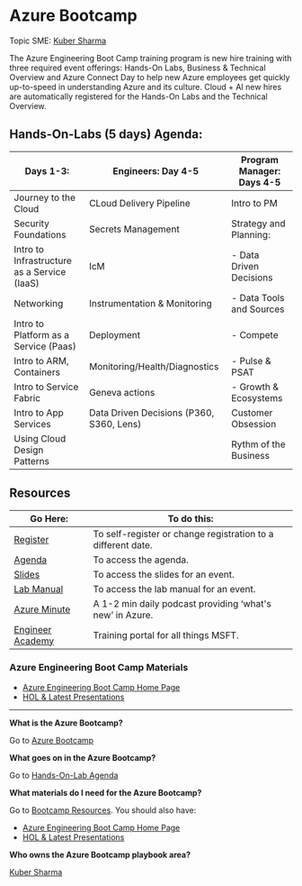 # Azure Bootcamp

Topic SME: [Kuber Sharma](mailto:kushar@microsoft.com)

The Azure Engineering Boot Camp training program is new hire training with three required event offerings: Hands-On Labs, Business & Technical Overview and Azure Connect Day to help new Azure employees get quickly up-to-speed in understanding Azure and its culture. Cloud + AI new hires are automatically registered for the Hands-On Labs and the Technical Overview.

## Hands-On-Labs (5 days) Agenda:

|Days 1-3:  |Engineers: Day 4-5  |Program Manager: Days 4-5 |
|---------|---------|---------|
|Journey to the Cloud |CLoud Delivery Pipeline         |Intro to PM         |
|Security Foundations     |Secrets Management    |Strategy and Planning:         |
|Intro to Infrastructure as a Service (IaaS)    |IcM         |- Data Driven Decisions|
|Networking    |Instrumentation & Monitoring         |-  Data Tools and Sources |
|Intro to Platform as a Service (Paas)|Deployment         |- Compete         |
|Intro to ARM, Containers   |Monitoring/Health/Diagnostics         |- Pulse & PSAT|
|Intro to Service Fabric    |Geneva actions         |- Growth & Ecosystems         |
|Intro to App Services |Data Driven Decisions (P360, S360, Lens)|Customer Obsession         |
|Using Cloud Design Patterns     |         |Rythm of the Business         |

<!--

If you need any help with editing these tables, please contact [Thomas Martinez](mailto:Thomas.Martinez@microsoft.com)

-->

## Resources

|Go Here: |To do this:  |
|---------|---------|
|[Register](https://centraladminapp.azurewebsites.net)    |To self-register or change registration to a different date.​|
|[Agenda](https://onebranch.vssps.visualstudio.com/_signedin?realm=onebranch.visualstudio.com&protocol=wsfederation&reply_to=https%3A%2F%2Fonebranch.visualstudio.com%2Ff9408f9d-3215-436c-ab77-28389dfd21db%2F_apis%2Fgit%2Frepositories%2Fdf4cdd4c-f98d-4e4c-b72a-c433cf6696eb%2FItems%3Fpath%3D%252FAgenda.pptx%26versionDescriptor%255BversionOptions%255D%3D0%26versionDescriptor%255BversionType%255D%3D0%26versionDescriptor%255Bversion%255D%3Dmaster%26download%3Dtrue%26resolveLfs%3Dtrue%26%2524format%3DoctetStream%26api-version%3D5.0-preview.1)     |To access the agenda.​|
|[Slides](https://onebranch.visualstudio.com/Bootcamp/_git/Presentations?version=GBmaster)     |To access the slides for an event.​         |
|[Lab Manual](https://azurebootcamphol.azurewebsites.net/app)|To access the lab manual for an event.​         |
|[Azure Minute](https://msit.microsoftstream.com/channel/db8d783d-d980-4241-a5c1-29a9bd637d45?sort=publishedDate)     |A 1-2 min daily podcast providing ‘what's new’ in Azure.​|
|[Engineer Academy](https://microsoft.sharepoint.com/sites/infopedia/engineering/Pages/EngineeringAcademy.aspx)    |Training portal for all things MSFT.|

<!--

If you need any help with editing these tables, please contact [Thomas Martinez](mailto:Thomas.Martinez@microsoft.com)

-->

### **Azure Engineering Boot Camp Materials**

- [Azure Engineering Boot Camp Home Page](https://microsoft.sharepoint.com/teams/WAG/Bootcamp/SitePages/Home.aspx)
- [HOL & Latest Presentations](https://microsoft.sharepoint.com/teams/WAG/Bootcamp/HOLLatestPresentations/Forms/AllItems.aspx?viewpath=%2Fteams%2FWAG%2FBootcamp%2FHOLLatestPresentations%2FForms%2FAllItems.aspx)

-----

**What is the Azure Bootcamp?**

Go to [Azure Bootcamp](https://github.com/Azure/fta-playbook/blob/master/ftaplaybook/playbook/Welcome/Azure_Boot_Camp.md)

**What goes on in the Azure Bootcamp?**

Go to [Hands-On-Lab Agenda](https://github.com/Azure/fta-playbook/blob/master/ftaplaybook/playbook/Welcome/Azure_Boot_Camp.md#hands-on-labs-5-days-agenda)

**What materials do I need for the Azure Bootcamp?**

Go to [Bootcamp Resources](https://github.com/Azure/fta-playbook/blob/master/ftaplaybook/playbook/Welcome/Azure_Boot_Camp.md#resources). You should also have:

- [Azure Engineering Boot Camp Home Page](https://microsoft.sharepoint.com/teams/WAG/Bootcamp/SitePages/Home.aspx)
- [HOL & Latest Presentations](https://microsoft.sharepoint.com/teams/WAG/Bootcamp/HOLLatestPresentations/Forms/AllItems.aspx?viewpath=%2Fteams%2FWAG%2FBootcamp%2FHOLLatestPresentations%2FForms%2FAllItems.aspx)

**Who owns the Azure Bootcamp playbook area?**

[Kuber Sharma](mailto:kushar@microsoft.com)
